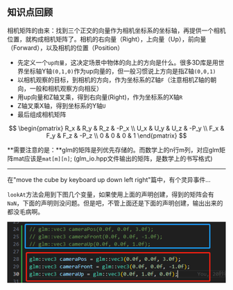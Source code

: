 ## 知识点回顾

相机矩阵的由来：找到三个正交的向量作为相机坐标系的坐标轴，再提供一个相机位置，就构成相机矩阵了。相机的右向量（Right），上向量（Up），前向量（Forward），以及相机的位置（Position）
-   先定义一个`up向量`，这决定场景中物体的向上的方向是什么。很多3D库是用世界坐标轴Y轴`(0,1,0)`作为up向量的，但一般习惯说上方向是指Z轴`(0,0,1)`
-   以相机观察的目标，到相机的方向，作为坐标系的Z轴`F`（注意相机Z轴的朝向，一般和相机观察方向相反）
-   用up向量和Z轴叉乘，得到右向量(Right)，作为坐标系的X轴`R`
-   Z轴叉乘X轴，得到坐标系的Y轴`U`
-   最后组成相机矩阵

$$
\begin{pmatrix}
R_x & R_y & R_z & -P_x \\
U_x & U_y & U_z & -P_y \\
F_x & F_y & F_z & -P_z \\
0 & 0 & 0 & 1
\end{pmatrix}
$$

**需要注意的是：**glm的矩阵是列优先存储的。而数学上的n行m列，对应glm矩阵mat应该是`mat[m][n]`;
(glm_io.hpp文件输出的矩阵，是数学上的书写格式)


------

在"move the cube by keyboard up down left right"篇中，有个灵异事件...

`lookAt`方法会用到下图几个变量，如果使用上面的声明创建，得到的矩阵会有`NaN`，下面的声明则没问题。但是吧，不管上面还是下面的声明创建，输出出来的都没毛病啊。

![](img/1.png)